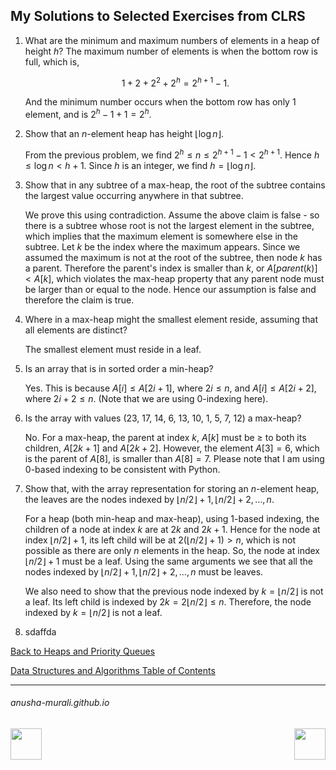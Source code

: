 ## My Solutions to Selected Exercises from CLRS

1. What are the minimum and maximum numbers of elements in a heap of height $h$?
   The maximum number of elements is when the bottom row is full, which is,

   $$
1 + 2 + 2^2 + 2^h = 2^{h+1} -1.
   $$

   And the minimum number occurs when the bottom row has only 1 element, and is $2^h - 1 + 1 = 2^h$.

   
2. Show that an $n$-element heap has height $\lfloor \log n \rfloor$.

   From the previous problem, we find $2^h \leq n \leq 2^{h+1} - 1 < 2^{h+1}$. Hence $h \leq \log n < h + 1$. Since $h$ is an integer, we find $h = \lfloor \log n \rfloor$.
3. Show that in any subtree of a max-heap, the root of the subtree contains the largest value occurring anywhere in that subtree.
   
   We prove this using contradiction. Assume the above claim is false - so there is a subtree whose root is not the largest element in the subtree, which implies that the maximum element is somewhere else in the subtree. Let $k$ be the index where the maximum appears. Since we assumed the maximum is not at the root of the subtree, then node $k$ has a parent. Therefore the parent's index is smaller than $k$, or $A[parent(k)] < A[k]$, which violates the max-heap property that any parent node must be larger than or equal to the node. Hence our assumption is false and therefore the claim is true.
5. Where in a max-heap might the smallest element reside, assuming that all elements are distinct?
   
   The smallest element must reside in a leaf.
7. Is an array that is in sorted order a min-heap?
   
   Yes. This is because $A[i] \leq A[2i+1]$, where $2i \leq n$, and $A[i] \leq A[2i+2]$, where $2i+2 \leq n$. (Note that we are using 0-indexing here).

9. Is the array with values (23, 17, 14, 6, 13, 10, 1, 5, 7, 12) a max-heap?
    
    No. For a max-heap, the parent at index $k$, $A[k]$ must be $\geq$ to both its children, $A[2k+1]$ and $A[2k+2]$. However, the element $A[3] = 6,$ which is the parent of $A[8]$, is smaller than $A[8] = 7$. Please note that I am using 0-based indexing to be consistent with Python.
   
11. Show that, with the array representation for storing an $n$-element heap, the leaves are the nodes indexed by $\lfloor n/2 \rfloor +1, \lfloor n/2 \rfloor +2, \ldots, n$.
   
    For a heap (both min-heap and max-heap), using 1-based indexing, the children of a node at index $k$ are at $2k$ and $2k+1$. Hence for the node at index $\lfloor n/2 \rfloor +1$, its left child will be at $2(\lfloor n/2 \rfloor +1) > n$, which is not possible as there are only $n$ elements in the heap. So, the node at index $\lfloor n/2 \rfloor +1$ must be a leaf. Using the same arguments we see that all the nodes indexed by $\lfloor n/2 \rfloor +1, \lfloor n/2 \rfloor +2, \ldots, n$ must be leaves.

    We also need to show that the previous node indexed by $k = \lfloor n/2 \rfloor$ is not a leaf. Its left child is indexed by $2k = 2  \lfloor n/2 \rfloor \leq n$. Therefore, the node indexed by $k = \lfloor n/2 \rfloor$ is not a leaf.
    
    
13. sdaffda


[Back to Heaps and Priority Queues](./heaps.md)

[Data Structures and Algorithms Table of Contents](./cs124.md)

* * *
###### anusha-murali.github.io

<img src="https://github.com/anusha-murali/anusha-murali.github.io/assets/111596338/639243aa-2857-4595-a65a-7852762bb002" width="50" height="50" align="left">

[<img src="https://github.com/user-attachments/assets/989cfb30-4fb8-40f8-a812-8a054869aa32" width="50" height="50" align="right">](../index.md)
